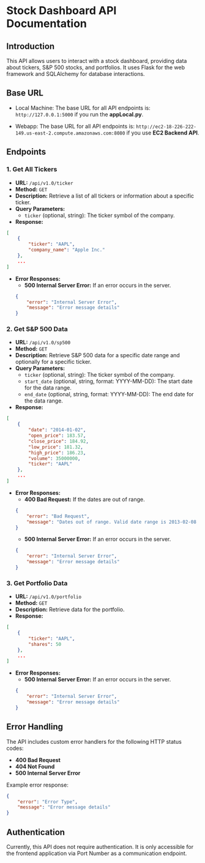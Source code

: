 # Stock Dashboard API Documentation

## Introduction
This API allows users to interact with a stock dashboard, providing data about tickers, S&P 500 stocks, and portfolios. It uses Flask for the web framework and SQLAlchemy for database interactions.

## Base URL
- Local Machine: The base URL for all API endpoints is: `http://127.0.0.1:5000` if you run the **appLocal.py**.

- Webapp: The base URL for all API endpoints is: `http://ec2-18-226-222-149.us-east-2.compute.amazonaws.com:8080` if you use **EC2 Backend API**.

## Endpoints

### 1. Get All Tickers
- **URL:** `/api/v1.0/ticker`
- **Method:** `GET`
- **Description:** Retrieve a list of all tickers or information about a specific ticker.
- **Query Parameters:**
  - `ticker` (optional, string): The ticker symbol of the company.
- **Response:**
```json
[
    {
        "ticker": "AAPL",
        "company_name": "Apple Inc."
    },
    ...
]
```
- **Error Responses:**
  - **500 Internal Server Error:** If an error occurs in the server.
  ```json
  {
      "error": "Internal Server Error",
      "message": "Error message details"
  }
  ```

### 2. Get S&P 500 Data
- **URL:** `/api/v1.0/sp500`
- **Method:** `GET`
- **Description:** Retrieve S&P 500 data for a specific date range and optionally for a specific ticker.
- **Query Parameters:**
  - `ticker` (optional, string): The ticker symbol of the company.
  - `start_date` (optional, string, format: YYYY-MM-DD): The start date for the data range.
  - `end_date` (optional, string, format: YYYY-MM-DD): The end date for the data range.
- **Response:**
```json
[
    {
        "date": "2014-01-02",
        "open_price": 183.57,
        "close_price": 184.92,
        "low_price": 181.32,
        "high_price": 186.23,
        "volume": 35000000,
        "ticker": "AAPL"
    },
    ...
]
```
- **Error Responses:**
  - **400 Bad Request:** If the dates are out of range.
  ```json
  {
      "error": "Bad Request",
      "message": "Dates out of range. Valid date range is 2013-02-08 to 2018-02-07"
  }
  ```
  - **500 Internal Server Error:** If an error occurs in the server.
  ```json
  {
      "error": "Internal Server Error",
      "message": "Error message details"
  }
  ```

### 3. Get Portfolio Data
- **URL:** `/api/v1.0/portfolio`
- **Method:** `GET`
- **Description:** Retrieve data for the portfolio.
- **Response:**
```json
[
    {
        "ticker": "AAPL",
        "shares": 50
    },
    ...
]
```
- **Error Responses:**
  - **500 Internal Server Error:** If an error occurs in the server.
  ```json
  {
      "error": "Internal Server Error",
      "message": "Error message details"
  }
  ```

## Error Handling
The API includes custom error handlers for the following HTTP status codes:
- **400 Bad Request**
- **404 Not Found**
- **500 Internal Server Error**

Example error response:
```json
{
    "error": "Error Type",
    "message": "Error message details"
}
```

## Authentication
Currently, this API does not require authentication. It is only accessible for the frontend application via Port Number as a communication endpoint.
```
